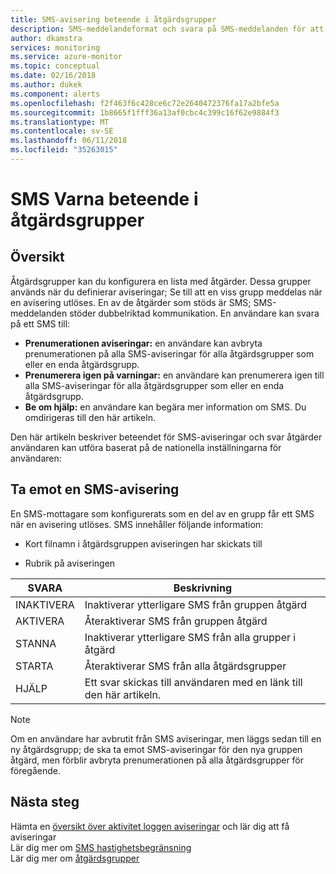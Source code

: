 ```yaml
---
title: SMS-avisering beteende i åtgärdsgrupper
description: SMS-meddelandeformat och svara på SMS-meddelanden för att avbryta prenumerationen, prenumerera igen eller be om hjälp.
author: dkamstra
services: monitoring
ms.service: azure-monitor
ms.topic: conceptual
ms.date: 02/16/2018
ms.author: dukek
ms.component: alerts
ms.openlocfilehash: f2f463f6c428ce6c72e2640472376fa17a2bfe5a
ms.sourcegitcommit: 1b8665f1fff36a13af0cbc4c399c16f62e9884f3
ms.translationtype: MT
ms.contentlocale: sv-SE
ms.lasthandoff: 06/11/2018
ms.locfileid: "35263015"
---
```

# <a name="sms-alert-behavior-in-action-groups"></a>SMS Varna beteende i åtgärdsgrupper
## <a name="overview"></a>Översikt ##
Åtgärdsgrupper kan du konfigurera en lista med åtgärder. Dessa grupper används när du definierar aviseringar; Se till att en viss grupp meddelas när en avisering utlöses. En av de åtgärder som stöds är SMS; SMS-meddelanden stöder dubbelriktad kommunikation. En användare kan svara på ett SMS till:

- **Prenumerationen aviseringar:** en användare kan avbryta prenumerationen på alla SMS-aviseringar för alla åtgärdsgrupper som eller en enda åtgärdsgrupp.
- **Prenumerera igen på varningar:** en användare kan prenumerera igen till alla SMS-aviseringar för alla åtgärdsgrupper som eller en enda åtgärdsgrupp.  
- **Be om hjälp:** en användare kan begära mer information om SMS. Du omdirigeras till den här artikeln.

Den här artikeln beskriver beteendet för SMS-aviseringar och svar åtgärder användaren kan utföra baserat på de nationella inställningarna för användaren:

## <a name="receiving-an-sms-alert"></a>Ta emot en SMS-avisering
En SMS-mottagare som konfigurerats som en del av en grupp får ett SMS när en avisering utlöses. SMS innehåller följande information:
* Kort filnamn i åtgärdsgruppen aviseringen har skickats till
- Rubrik på aviseringen

| SVARA | Beskrivning |
| ----- | ----------- |
| INAKTIVERA <Action Group Short name> | Inaktiverar ytterligare SMS från gruppen åtgärd |
| AKTIVERA <Action Group Short name> | Återaktiverar SMS från gruppen åtgärd |
| STANNA | Inaktiverar ytterligare SMS från alla grupper i åtgärd |
| STARTA | Återaktiverar SMS från alla åtgärdsgrupper |
| HJÄLP | Ett svar skickas till användaren med en länk till den här artikeln. |

>[!NOTE]
>Om en användare har avbrutit från SMS aviseringar, men läggs sedan till en ny åtgärdsgrupp; de ska ta emot SMS-aviseringar för den nya gruppen åtgärd, men förblir avbryta prenumerationen på alla åtgärdsgrupper för föregående.

## <a name="next-steps"></a>Nästa steg
Hämta en [översikt över aktivitet loggen aviseringar](monitoring-overview-alerts.md) och lär dig att få aviseringar  
Lär dig mer om [SMS hastighetsbegränsning](monitoring-alerts-rate-limiting.md)  
Lär dig mer om [åtgärdsgrupper](monitoring-action-groups.md)
